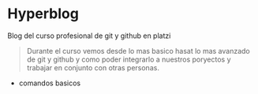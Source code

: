 # Hyperblog
Blog del curso profesional de git y github en platzi
>Durante el curso vemos desde lo mas basico hasat lo mas avanzado de git y github y como poder integrarlo a nuestros poryectos y trabajar en conjunto con otras personas. 

* comandos basicos
